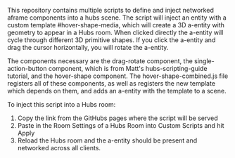 This repository contains multiple scripts to define and inject networked aframe components into a hubs scene. The script will inject an entity with a custom template
#hover-shape-media, which will create a 3D a-entity with geometry to appear in a Hubs room. When clicked directly the a-entity will cycle through different 3D primitive shapes.
If you click the a-entity and drag the cursor horizontally, you will rotate the a-entity.

The components necessary are the drag-rotate component, the single-action-button component, which is from Matt's hubs-scripting-guide tutorial, and the hover-shape component.
The hover-shape-combined.js file registers all of these components, as well as registers the new template which depends on them, and adds an a-entity with the template to a
scene.

To inject this script into a Hubs room:
1. Copy the link from the GitHubs pages where the script will be served
2. Paste in the Room Settings of a Hubs Room into Custom Scripts and hit Apply
3. Reload the Hubs room and the a-entity should be present and networked across all clients.
